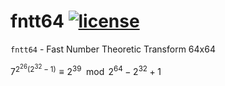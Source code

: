 # fntt64 [![license][license-image]][license-url]

`fntt64` - Fast Number Theoretic Transform 64x64

$7^{2^{26}\left(2^{32}-1\right)}\equiv{2^{39}}\mod{2^{64}-2^{32}+1}$

[license-image]:https://img.shields.io/github/license/kei-g/fntt64
[license-url]:https://opensource.org/licenses/BSD-3-Clause
